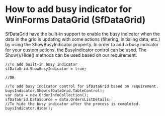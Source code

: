 # How to add busy indicator for WinForms DataGrid (SfDataGrid)

SfDataGrid have the built-in support to enable the busy indicator when the data in the grid is updating with some actions (filtering, initialing data, etc.) by using the ShowBusyIndicator property. In order to add a busy indicator for your custom actions, the BusyIndicator control can be used. The Show()/Hide() methods can be used based on our requirement.

```
//To add built-in busy indicator
sfDataGrid.ShowBusyIndicator = true;
 
//OR
 
//To add busy indicator control for SfDataGrid based on requirement.
buysIndicator.Show(sfDataGrid.TableControl);
var data = new OrderInfoCollection();
sfDataGrid.DataSource = data.OrdersListDetails;
//To hide the busy indicator after the process is completed.
buysIndicator.Hide();
```
